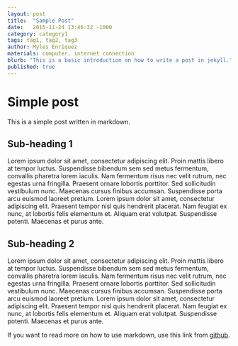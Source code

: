 ```yaml
---
layout: post
title:  "Sample Post"
date:   2015-11-24 13:46:32 -1000
category: category1
tags: tag1, tag2, tag3
author: Myles Enriquez
materials: computer, internet connection
blurb: "This is a basic introduction on how to write a post in jekyll."
published: true
---
```

# Simple post

This is a simple post written in markdown.

## Sub-heading 1

Lorem ipsum dolor sit amet, consectetur adipiscing elit. Proin mattis libero at tempor luctus. Suspendisse bibendum sem sed metus fermentum, convallis pharetra lorem iaculis. Nam fermentum risus nec velit rutrum, nec egestas urna fringilla. Praesent ornare lobortis porttitor. Sed sollicitudin vestibulum nunc. Maecenas cursus finibus accumsan. Suspendisse porta arcu euismod laoreet pretium. Lorem ipsum dolor sit amet, consectetur adipiscing elit. Praesent tempor nisl quis hendrerit placerat. Nam feugiat ex nunc, at lobortis felis elementum et. Aliquam erat volutpat. Suspendisse potenti. Maecenas et purus ante.

## Sub-heading 2

Lorem ipsum dolor sit amet, consectetur adipiscing elit. Proin mattis libero at tempor luctus. Suspendisse bibendum sem sed metus fermentum, convallis pharetra lorem iaculis. Nam fermentum risus nec velit rutrum, nec egestas urna fringilla. Praesent ornare lobortis porttitor. Sed sollicitudin vestibulum nunc. Maecenas cursus finibus accumsan. Suspendisse porta arcu euismod laoreet pretium. Lorem ipsum dolor sit amet, consectetur adipiscing elit. Praesent tempor nisl quis hendrerit placerat. Nam feugiat ex nunc, at lobortis felis elementum et. Aliquam erat volutpat. Suspendisse potenti. Maecenas et purus ante.


If you want to read more on how to use markdown, use this link from [github](https://help.github.com/articles/markdown-basics/).


